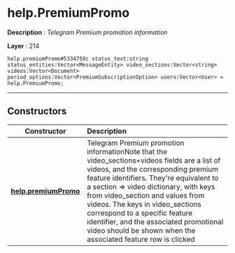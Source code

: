# help.PremiumPromo

**Description** : *Telegram Premium promotion information*

**Layer** : 214

```tl
help.premiumPromo#5334759c status_text:string status_entities:Vector<MessageEntity> video_sections:Vector<string> videos:Vector<Document> period_options:Vector<PremiumSubscriptionOption> users:Vector<User> = help.PremiumPromo;
```

---

## Constructors

| Constructor | Description |
| :---: | :--- |
| [**help.premiumPromo**](constructor/help.premiumPromo) | Telegram Premium promotion informationNote that the video_sections+videos fields are a list of videos, and the corresponding premium feature identifiers.  They're equivalent to a section => video dictionary, with keys from video_section and values from videos.  The keys in video_sections correspond to a specific feature identifier, and the associated promotional video should be shown when the associated feature row is clicked |